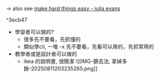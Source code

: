 -> also see [make hard things easy - julia evans](https://www.notion.so/make-hard-things-easy-julia-evans-05fc52f6091d42ad947f677b0eb6276a?pvs=21)

^3ecb47

- 學習者可以做的?
    - 很多先不要看，先抓懂的
    - 類似學cli, 一堆 -x 先不要看，先看可以用的，先抓常用的
- 教學者或是設計者可以做的
    - ikea 的說明書, 很簡潔
	    ![[IMG-篩去法, 拿掉多餘-20250811203235265.png]]